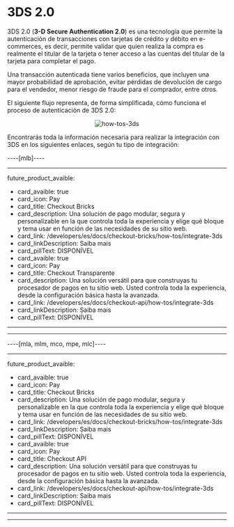 # 3DS 2.0

3DS 2.0 (**3-D Secure Authentication 2.0**) es una tecnología que permite la autenticación de transacciones con tarjetas de crédito y débito en e-commerces, es decir, permite validar que quien realiza la compra es realmente el titular de la tarjeta o tener acceso a las cuentas del titular de la tarjeta para completar el pago.

Una transacción autenticada tiene varios beneficios, que incluyen una mayor probabilidad de aprobación, evitar pérdidas de devolución de cargo para el vendedor, menor riesgo de fraude para el comprador, entre otros.

El siguiente flujo representa, de forma simplificada, cómo funciona el proceso de autenticación de 3DS 2.0:

<center>

![how-tos-3ds](how-tos/improve-approval-3ds-es.png)

</center>

Encontrarás toda la información necesaria para realizar la integración con 3DS en los siguientes enlaces, según tu tipo de integración:

----[mlb]----

---
future_product_avaible: 
 - card_avaible: true
 - card_icon: Pay
 - card_title: Checkout Bricks
 - card_description: Una solución de pago modular, segura y personalizable en la que controla toda la experiencia y elige qué bloque y tema usar en función de las necesidades de su sitio web.
 - card_link: /developers/es/docs/checkout-bricks/how-tos/integrate-3ds
 - card_linkDescription: Saiba mais
 - card_pillText: DISPONÍVEL
 - card_avaible: true
 - card_icon: Pay
 - card_title: Checkout Transparente
 - card_description: Una solución versátil para que construyas tu procesador de pagos en tu sitio web. Usted controla toda la experiencia, desde la configuración básica hasta la avanzada.
 - card_link: /developers/es/docs/checkout-api/how-tos/integrate-3ds
 - card_linkDescription: Saiba mais
 - card_pillText: DISPONÍVEL
---

------------
----[mla, mlm, mco, mpe, mlc]---- 

---
future_product_avaible: 
 - card_avaible: true
 - card_icon: Pay
 - card_title: Checkout Bricks
 - card_description: Una solución de pago modular, segura y personalizable en la que controla toda la experiencia y elige qué bloque y tema usar en función de las necesidades de su sitio web.
 - card_link: /developers/es/docs/checkout-bricks/how-tos/integrate-3ds
 - card_linkDescription: Saiba mais
 - card_pillText: DISPONÍVEL
 - card_avaible: true
 - card_icon: Pay
 - card_title: Checkout API
 - card_description: Una solución versátil para que construyas tu procesador de pagos en tu sitio web. Usted controla toda la experiencia, desde la configuración básica hasta la avanzada.
 - card_link: /developers/es/docs/checkout-api/how-tos/integrate-3ds
 - card_linkDescription: Saiba mais
 - card_pillText: DISPONÍVEL
---

------------